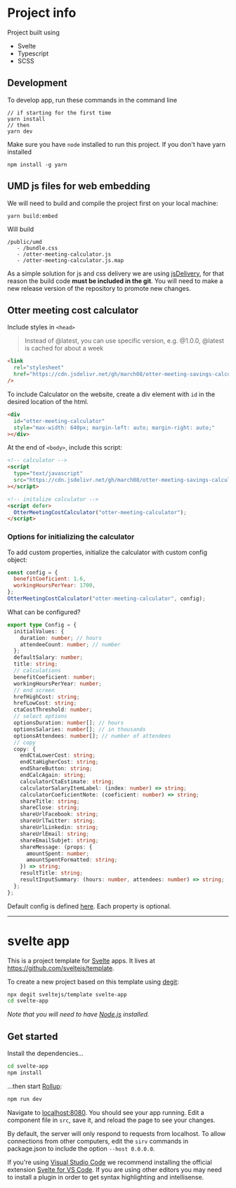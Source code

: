 # Project info

Project built using

- Svelte
- Typescript
- SCSS

## Development

To develop app, run these commands in the command line

```
// if starting for the first time
yarn install
// then
yarn dev

```

Make sure you have `node` installed to run this project. If you don't have yarn installed

```
npm install -g yarn
```

## UMD js files for web embedding

We will need to build and compile the project first on your local machine:

```
yarn build:embed
```

Will build

```
/public/umd
   - /bundle.css
   - /otter-meeting-calculator.js
   - /otter-meeting-calculator.js.map
```

As a simple solution for js and css delivery we are using [jsDelivery](https://www.jsdelivr.com/), for that reason the build code **must be included in the git**. You will need to make a new release version of the repository to promote new changes.

## Otter meeting cost calculator

Include styles in `<head>`

> Instead of @latest, you can use specific version, e.g. @1.0.0, @latest is cached for about a week

```html
<link
  rel="stylesheet"
  href="https://cdn.jsdelivr.net/gh/march08/otter-meeting-savings-calculator@latest/public/umd/bundle.css"
/>
```

To include Calculator on the website, create a div element with `id` in the desired location of the html.

```html
<div
  id="otter-meeting-calculator"
  style="max-width: 640px; margin-left: auto; margin-right: auto;"
></div>
```

At the end of `<body>`, include this script:

```html
<!-- calculator -->
<script
  type="text/javascript"
  src="https://cdn.jsdelivr.net/gh/march08/otter-meeting-savings-calculator@latest/public/umd/otter-meeting-calculator.js"
></script>

<!-- initalize calculator -->
<script defer>
  OtterMeetingCostCalculator("otter-meeting-calculator");
</script>
```

### Options for initializing the calculator

To add custom properties, initialize the calculator with custom config object:

```javascript
const config = {
  benefitCoeficient: 1.6,
  workingHoursPerYear: 1700,
};
OtterMeetingCostCalculator("otter-meeting-calculator", config);
```

What can be configured?

```typescript
export type Config = {
  initialValues: {
    duration: number; // hours
    attendeeCount: number; // number
  };
  defaultSalary: number;
  title: string;
  // calculations
  benefitCoeficient: number;
  workingHoursPerYear: number;
  // end screen
  hrefHighCost: string;
  hrefLowCost: string;
  ctaCostThreshold: number;
  // select options
  optionsDuration: number[]; // hours
  optionsSalaries: number[]; // in thousands
  optionsAttendees: number[]; // number of attendees
  // copy
  copy: {
    endCtaLowerCost: string;
    endCtaHigherCost: string;
    endShareButton: string;
    endCalcAgain: string;
    calculatorCtaEstimate: string;
    calculatorSalaryItemLabel: (index: number) => string;
    calculatorCoeficientNote: (coeficient: number) => string;
    shareTitle: string;
    shareClose: string;
    shareUrlFacebook: string;
    shareUrlTwitter: string;
    shareUrlLinkedin: string;
    shareUrlEmail: string;
    shareEmailSubjet: string;
    shareMessage: (props: {
      amountSpent: number;
      amountSpentFormatted: string;
    }) => string;
    resultTitle: string;
    resultInputSummary: (hours: number, attendees: number) => string;
  };
};
```

Default config is defined [here](https://github.com/march08/otter-meeting-savings-calculator/blob/main/src/config.ts). Each property is optional.

---

# svelte app

This is a project template for [Svelte](https://svelte.dev) apps. It lives at https://github.com/sveltejs/template.

To create a new project based on this template using [degit](https://github.com/Rich-Harris/degit):

```bash
npx degit sveltejs/template svelte-app
cd svelte-app
```

_Note that you will need to have [Node.js](https://nodejs.org) installed._

## Get started

Install the dependencies...

```bash
cd svelte-app
npm install
```

...then start [Rollup](https://rollupjs.org):

```bash
npm run dev
```

Navigate to [localhost:8080](http://localhost:8080). You should see your app running. Edit a component file in `src`, save it, and reload the page to see your changes.

By default, the server will only respond to requests from localhost. To allow connections from other computers, edit the `sirv` commands in package.json to include the option `--host 0.0.0.0`.

If you're using [Visual Studio Code](https://code.visualstudio.com/) we recommend installing the official extension [Svelte for VS Code](https://marketplace.visualstudio.com/items?itemName=svelte.svelte-vscode). If you are using other editors you may need to install a plugin in order to get syntax highlighting and intellisense.
